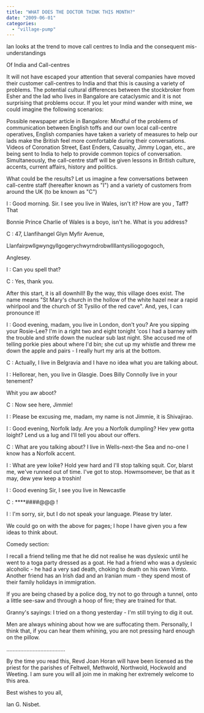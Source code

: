```yaml
---
title: "WHAT DOES THE DOCTOR THINK THIS MONTH?"
date: "2009-06-01"
categories: 
  - "village-pump"
---
```


Ian looks at the trend to move call centres to India and the consequent mis-understandings

Of India and Call-centres

It will not have escaped your attention that several companies have moved their customer call-centres to India and that this is causing a variety of problems. The potential cultural differences between the stockbroker from Esher and the lad who lives in Bangalore are cataclysmic and it is not surprising that problems occur. If you let your mind wander with mine, we could imagine the following scenarios:

Possible newspaper article in Bangalore: Mindful of the problems of communication between English toffs and our own local call-centre operatives, English companies have taken a variety of measures to help our lads make the British feel more comfortable during their conversations. Videos of Coronation Street, East Enders, Casualty, Jimmy Logan, etc., are being sent to India to help to provide common topics of conversation. Simultaneously, the call-centre staff will be given lessons in British culture, accents, current affairs, history and politics.

What could be the results? Let us imagine a few conversations between call-centre staff (hereafter known as "I") and a variety of customers from around the UK (to be known as "C")

I : Good morning. Sir. I see you live in Wales, isn't it? How are you , Taff? That

Bonnie Prince Charlie of Wales is a boyo, isn't he. What is you address?

C : 47, Llanfihangel Glyn Myfir Avenue,

Llanfairpwllgwyngyllgogerychwyrndrobwllllantysiliogogogoch,

Anglesey.

I : Can you spell that?

C : Yes, thank you.

After this start, it is all downhill! By the way, this village does exist. The name means "St Mary's church in the hollow of the white hazel near a rapid whirlpool and the church of St Tysilio of the red cave". And, yes, I can pronounce it!

I : Good evening, madam, you live in London, don't you? Are you sipping your Rosie-Lee? I'm in a right two and eight tonight 'cos I had a barney with the trouble and strife down the nuclear sub last night. She accused me of telling porkie pies about where I'd bin; she cut up my whistle and threw me down the apple and pairs - I really hurt my aris at the bottom.

C : Actually, I live in Belgravia and I have no idea what you are talking about.

I : Hellorear, hen, you live in Glasgie. Does Billy Connolly live in your tenement?

Whit you aw aboot?

C : Now see here, Jimmie!

I : Please be excusing me, madam, my name is not Jimmie, it is Shivajirao.

I : Good evening, Norfolk lady. Are you a Norfolk dumpling? Hev yew gotta loight? Lend us a lug and I'll tell you about our offers.

C : What are you talking about? I live in Wells-next-the Sea and no-one I know has a Norfolk accent.

I : What are yew loike? Hold yew hard and I'll stop talking squit. Cor, blarst me, we've runned out of time. I've got to stop. Howmsomever, be that as it may, dew yew keep a troshin!

I : Good evening Sir, I see you live in Newcastle

C : \*\*\*\*####@@@ !

I : I'm sorry, sir, but I do not speak your language. Please try later.

We could go on with the above for pages; I hope I have given you a few ideas to think about.

Comedy section:

I recall a friend telling me that he did not realise he was dyslexic until he went to a toga party dressed as a goat. He had a friend who was a dyslexic alcoholic - he had a very sad death, choking to death on his own Vimto. Another friend has an Irish dad and an Iranian mum - they spend most of their family holidays in immigration.

If you are being chased by a police dog, try not to go through a tunnel, onto a little see-saw and through a hoop of fire; they are trained for that.

Granny's sayings: I tried on a thong yesterday - I'm still trying to dig it out.

Men are always whining about how we are suffocating them. Personally, I think that, if you can hear them whining, you are not pressing hard enough on the pillow.

......................................

By the time you read this, Revd Joan Horan will have been licensed as the priest for the parishes of Feltwell, Methwold, Northwold, Hockwold and Weeting. I am sure you will all join me in making her extremely welcome to this area.

Best wishes to you all,

Ian G. Nisbet.
